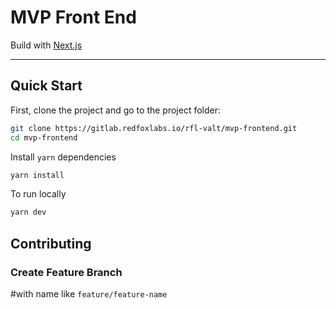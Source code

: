 # MVP Front End


Build with [Next.js](https://nextjs.org/)


---

## Quick Start

First, clone the project and go to the project folder:

```sh
git clone https://gitlab.redfoxlabs.io/rfl-valt/mvp-frontend.git
cd mvp-frontend
```

Install `yarn` dependencies

```sh
yarn install
```

To run locally

```bash
yarn dev
```

## Contributing

### Create Feature Branch

#with name like `feature/feature-name`
